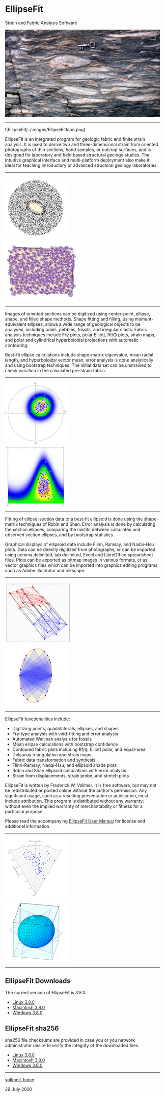 # EllipseFit
Strain and Fabric Analysis Software

![Bygdin](images/Bygdin.jpg)

---

![EllipseFit]../images/EllipseFitIcon.png)

EllipseFit is an integrated program for geologic fabric and finite strain analysis. It is used to derive two and three-dimensional strain from oriented photographs of thin sections, hand samples, or outcrop surfaces, and is designed for laboratory and field based structural geology studies. The intuitive graphical interface and multi-platform deployment also make it ideal for teaching introductory or advanced structural geology laboratories.

---

![Void](images/VoidFit_200.png) &nbsp; &nbsp; &nbsp; &nbsp; &nbsp; &nbsp; &nbsp; &nbsp; &nbsp; &nbsp; &nbsp; &nbsp; &nbsp; &nbsp; &nbsp; &nbsp;
![Map](images/StrainMap_200.png)

---

Images of oriented sections can be digitized using center-point, ellipse, shape, and filled shape methods. Shape fitting and filling, using moment-equivalent ellipses, allows a wide range of geological objects to be analysed, including ooids, pebbles, fossils, and irregular clasts. Fabric analysis techniques include Fry plots, polar Elliott, Rf/Φ plots, strain maps, and polar and cylindrical hyperboloidal projections with automatic contouring.

Best-fit ellipse calculations include shape-matrix eigenvalue, mean radial length, and hyperboloidal vector mean, error analysis is done analytically and using bootstrap techniques. The initial data set can be unstrained to check variation in the calculated pre-strain fabric.

---

![Polar](images/Polar_200.png) &nbsp; &nbsp; &nbsp; &nbsp; &nbsp; &nbsp; &nbsp; &nbsp; &nbsp; &nbsp; &nbsp; &nbsp; &nbsp; &nbsp; &nbsp; &nbsp;
![RPhi](images/RPhi_200.png)

---

Fitting of ellipse-section data to a best-fit ellipsoid is done using the shape-matrix techniques of Robin and Shan. Error analysis is done by calculating the section ellipses, comparing the misfits between calculated and observed section ellipses, and by bootstrap statistics.

Graphical displays of ellipsoid data include Flinn, Ramsay, and Nadai-Hsu plots. Data can be directly digitized from photographs, or can be imported using comma delimited, tab delimited, Excel and LibreOffice spreadsheet files. Plots can be exported as bitmap images in various formats, or as vector graphics files which can be imported into graphics editing programs, such as Adobe Illustrator and Inkscape.

---

![Displace](images/Displace_200.png) &nbsp; &nbsp; &nbsp; &nbsp; &nbsp; &nbsp; &nbsp; &nbsp; &nbsp; &nbsp; &nbsp; &nbsp; &nbsp; &nbsp;
![Wellman](images/Wellman_200.png)

---

EllipseFit functionalities include:

* Digitizing points, quadrilaterals, ellipses, and shapes
* Fry-type analysis with void-fitting and error analysis
* Automated Wellman analysis for fossils
* Mean ellipse calculations with bootstrap confidence
* Contoured fabric plots including Rf/ϕ, Elliott polar, and equal-area
* Delaunay triangulation and strain maps
* Fabric data transformation and synthesis
* Flinn-Ramsay, Nadai-Hsu, and ellipsoid shade plots
* Robin and Shan ellipsoid calculations with error analysis
* Strain from displacements, strain probe, and stretch plots

EllipseFit is written by Frederick W. Vollmer. It is free software, but may not be redistributed or posted online without the author's permission. Any significant usage, such as a resulting presentation or publication, must include attribution. This program is distributed without any warranty; without even the implied warranty of merchantability or fitness for a particular purpose. 

Please read the accompanying [EllipseFit User Manual](https://www.frederickvollmer.com/ellipsefit/download/EllipseFit_User_Manual.pdf) for license and additional information.

---

![Nadai](images/Nadai_200.png) &nbsp; &nbsp; &nbsp; &nbsp; &nbsp; &nbsp; &nbsp; &nbsp; &nbsp; &nbsp; &nbsp; &nbsp; &nbsp; &nbsp; &nbsp; &nbsp;
![Shade](images/Shade_200.png)

---

## EllipseFit Downloads

The current version of EllipseFit is 3.8.0.

* [Linux 3.8.0](http://www.frederickvollmer.com/ellipsefit/download.php?file=EllipseFit_3.8.0_Lin.tgz)
* [Macintosh 3.8.0](http://www.frederickvollmer.com/ellipsefit/download.php?file=EllipseFit_3.8.0_Mac.dmg)
* [Windows 3.8.0](http://www.frederickvollmer.com/ellipsefit/download.php?file=EllipseFit_3.8.0_Win.zip) 

## EllipseFit sha256

sha256 file checksums are provided in case you or you network administrator desire to verify the integrity of the downloaded files. 

* [Linux 3.8.0](http://www.frederickvollmer.com/ellipsefit/download.php?file=EllipseFit_3.8.0_Lin.tgz.sha256) 
* [Macintosh 3.8.0](http://www.frederickvollmer.com/ellipsefit/download.php?file=EllipseFit_3.8.0_Mac.dmg.sha256) 
* [Windows 3.8.0](http://www.frederickvollmer.com/ellipsefit/download.php?file=EllipseFit_3.8.0_Win.zip.sha256) 

--- 

[vollmerf home](../)

29 July 2020

